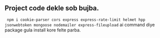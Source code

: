 ## Project code dekle sob bujba.

` npm i cookie-parser cors express express-rate-limit helmet hpp jsonwebtoken mongoose nodemailer express-fileupload` ai command diye package gula install kore felte parba.